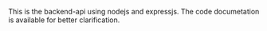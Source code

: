 This is the backend-api using nodejs and expressjs. The code documetation is available for better clarification.
